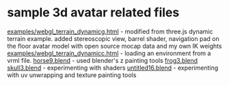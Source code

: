 # sample 3d avatar related files
[examples/webgl_terrain_dynamicg.html](examples/webgl_terrain_dynamicg.html) - modified from three.js dynamic terrain example. added stereoscopic view, barrel shader, navigation pad on the floor avatar model with open source mocap data and my own IK weights 
[examples/webgl_terrain_dynamicc.html](examples/webgl_terrain_dynamicc.html) - loading an environment from a vrml file.
[horse9.blend](horse9.blend) - used blender's z painting tools
[frog3.blend](frog3.blend)
[skull3.blend](skull3.blend) - experimenting with shaders
[untitled16.blend](untitled16.blend) - experimenting with uv unwrapping and texture painting tools

